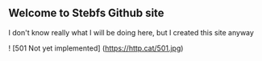 ## Welcome to Stebfs Github site

 I don't know really what I will be doing here, but I created this site anyway

! [501 Not yet implemented] (https://http.cat/501.jpg)
